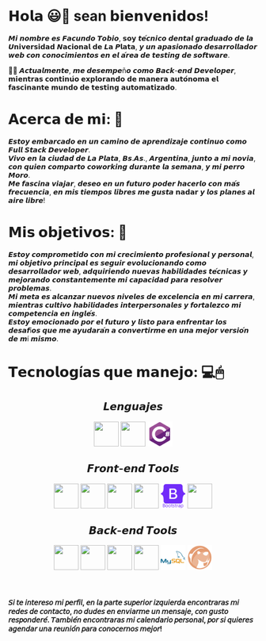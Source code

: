 # 𝗛𝗼𝗹𝗮 😃👋 sean 𝗯𝗶𝗲𝗻𝘃𝗲𝗻𝗶𝗱𝗼s!

𝙈𝙞 𝙣𝙤𝙢𝙗𝙧𝙚 𝙚𝙨 𝙁𝙖𝙘𝙪𝙣𝙙𝙤 𝙏𝙤𝙗𝙞𝙤, 𝘀𝗼𝘆 𝙩𝙚́𝙘𝙣𝙞𝙘𝙤 𝙙𝙚𝙣𝙩𝙖𝙡 𝙜𝙧𝙖𝙙𝙪𝙖𝙙𝙤 𝙙𝙚 𝙡𝙖 𝙐𝗻𝗶𝘃𝗲𝗿𝘀𝗶𝗱𝗮𝗱 𝙉𝗮𝗰𝗶𝗼𝗻𝗮𝗹 𝗱𝗲 𝙇𝗮 𝙋𝗹𝗮𝘁𝗮, 𝙮 𝙪𝙣 𝙖𝙥𝙖𝙨𝙞𝙤𝙣𝙖𝙙𝙤 𝙙𝙚𝙨𝙖𝙧𝙧𝙤𝙡𝙡𝙖𝙙𝙤𝙧 𝙬𝙚𝙗 𝙘𝙤𝙣 𝙘𝙤𝙣𝙤𝙘𝙞𝙢𝙞𝙚𝙣𝙩𝙤𝙨 𝙚𝙣 𝙚𝙡 𝙖́𝙧𝙚𝙖 𝙙𝙚 𝙩𝙚𝙨𝙩𝙞𝙣𝙜 𝙙𝙚 𝙨𝙤𝙛𝙩𝙬𝙖𝙧𝙚.

👨‍💻 𝘼𝙘𝙩𝙪𝙖𝙡𝙢𝙚𝙣𝙩𝙚, 𝙢𝙚 𝙙𝙚𝙨𝙚𝙢𝙥𝙚ñ𝙤 𝙘𝙤𝙢𝙤 𝘽𝙖𝙘𝙠-𝙚𝙣𝙙 𝘿𝙚𝙫𝙚𝙡𝙤𝙥𝙚𝙧, 𝗺𝗶𝗲𝗻𝘁𝗿𝗮𝘀 𝗰𝗼𝗻𝘁𝗶𝗻𝘂́𝗼 𝗲𝘅𝗽𝗹𝗼𝗿𝗮𝗻𝗱𝗼 𝗱𝗲 𝗺𝗮𝗻𝗲𝗿𝗮 𝗮𝘂𝘁𝗼́𝗻𝗼𝗺𝗮 𝗲𝗹 𝗳𝗮𝘀𝗰𝗶𝗻𝗮𝗻𝘁𝗲 𝗺𝘂𝗻𝗱𝗼 𝗱𝗲 𝘁𝗲𝘀𝘁𝗶𝗻𝗴 𝗮𝘂𝘁𝗼𝗺𝗮𝘁𝗶𝘇𝗮𝗱𝗼.


# 𝗔𝗰𝗲𝗿𝗰𝗮 𝗱𝗲 𝗺𝗶:  💬
𝙀𝙨𝙩𝙤𝙮 𝙚𝙢𝙗𝙖𝙧𝙘𝙖𝙙𝙤 𝙚𝙣 𝙪𝙣 𝙘𝙖𝙢𝙞𝙣𝙤 𝙙𝙚 𝙖𝙥𝙧𝙚𝙣𝙙𝙞𝙯𝙖𝙟𝙚 𝙘𝙤𝙣𝙩𝙞𝙣𝙪𝙤 𝙘𝙤𝙢𝙤 𝙁𝙪𝙡𝙡 𝙎𝙩𝙖𝙘𝙠 𝘿𝙚𝙫𝙚𝙡𝙤𝙥𝙚𝙧.
</br>
𝙑𝙞𝙫𝙤 𝙚𝙣 𝙡𝙖 𝙘𝙞𝙪𝙙𝙖𝙙 𝙙𝙚 𝙇𝙖 𝙋𝙡𝙖𝙩𝙖, 𝘽𝙨.𝘼𝙨., 𝘼𝙧𝙜𝙚𝙣𝙩𝙞𝙣𝙖, 𝙟𝙪𝙣𝙩𝙤 𝙖 𝙢𝙞 𝙣𝙤𝙫𝙞𝙖, 𝙘𝙤𝙣 𝙦𝙪𝙞𝙚𝙣 𝙘𝙤𝙢𝙥𝙖𝙧𝙩𝙤 𝙘𝙤𝙬𝙤𝙧𝙠𝙞𝙣𝙜 𝙙𝙪𝙧𝙖𝙣𝙩𝙚 𝙡𝙖 𝙨𝙚𝙢𝙖𝙣𝙖, 𝙮 𝙢𝙞 𝙥𝙚𝙧𝙧𝙤 𝙈𝙤𝙧𝙤.
 </br>
𝙈𝙚 𝙛𝙖𝙨𝙘𝙞𝙣𝙖 𝙫𝙞𝙖𝙟𝙖𝙧, 𝙙𝙚𝙨𝙚𝙤 𝙚𝙣 𝙪𝙣 𝙛𝙪𝙩𝙪𝙧𝙤 𝙥𝙤𝙙𝙚𝙧 𝙝𝙖𝙘𝙚𝙧𝙡𝙤 𝙘𝙤𝙣 𝙢𝙖́𝙨 𝙛𝙧𝙚𝙘𝙪𝙚𝙣𝙘𝙞𝙖, 𝙚𝙣 𝙢𝙞𝙨 𝙩𝙞𝙚𝙢𝙥𝙤𝙨 𝙡𝙞𝙗𝙧𝙚𝙨 𝙢𝙚 𝙜𝙪𝙨𝙩𝙖 𝗻𝗮𝗱𝗮𝗿 𝙮 𝙡𝙤𝙨 𝙥𝙡𝙖𝙣𝙚𝙨 𝙖𝙡 𝙖𝙞𝙧𝙚 𝙡𝙞𝙗𝙧𝙚!

# 𝗠𝗶𝘀 𝗼𝗯𝗷𝗲𝘁𝗶𝘃𝗼𝘀:  🔮
𝙀𝙨𝙩𝙤𝙮 𝙘𝙤𝙢𝙥𝙧𝙤𝙢𝙚𝙩𝙞𝙙𝙤 𝙘𝙤𝙣 𝙢𝙞 𝙘𝙧𝙚𝙘𝙞𝙢𝙞𝙚𝙣𝙩𝙤 𝙥𝙧𝙤𝙛𝙚𝙨𝙞𝙤𝙣𝙖𝙡 𝙮 𝙥𝙚𝙧𝙨𝙤𝙣𝙖𝙡, 𝙢𝙞 𝙤𝙗𝙟𝙚𝙩𝙞𝙫𝙤 𝙥𝙧𝙞𝙣𝙘𝙞𝙥𝙖𝙡 𝙚𝙨 𝙨𝙚𝙜𝙪𝙞𝙧 𝙚𝙫𝙤𝙡𝙪𝙘𝙞𝙤𝙣𝙖𝙣𝙙𝙤 𝙘𝙤𝙢𝙤 𝙙𝙚𝙨𝙖𝙧𝙧𝙤𝙡𝙡𝙖𝙙𝙤𝙧 𝙬𝙚𝙗, 𝙖𝙙𝙦𝙪𝙞𝙧𝙞𝙚𝙣𝙙𝙤 𝙣𝙪𝙚𝙫𝙖𝙨 𝙝𝙖𝙗𝙞𝙡𝙞𝙙𝙖𝙙𝙚𝙨 𝙩𝙚́𝙘𝙣𝙞𝙘𝙖𝙨 𝙮 𝙢𝙚𝙟𝙤𝙧𝙖𝙣𝙙𝙤 𝙘𝙤𝙣𝙨𝙩𝙖𝙣𝙩𝙚𝙢𝙚𝙣𝙩𝙚 𝙢𝙞 𝙘𝙖𝙥𝙖𝙘𝙞𝙙𝙖𝙙 𝙥𝙖𝙧𝙖 𝙧𝙚𝙨𝙤𝙡𝙫𝙚𝙧 𝙥𝙧𝙤𝙗𝙡𝙚𝙢𝙖𝙨.
 </br>
𝙈𝙞 𝙢𝙚𝙩𝙖 𝙚𝙨 𝙖𝙡𝙘𝙖𝙣𝙯𝙖𝙧 𝙣𝙪𝙚𝙫𝙤𝙨 𝙣𝙞𝙫𝙚𝙡𝙚𝙨 𝙙𝙚 𝙚𝙭𝙘𝙚𝙡𝙚𝙣𝙘𝙞𝙖 𝙚𝙣 𝙢𝙞 𝙘𝙖𝙧𝙧𝙚𝙧𝙖, 𝙢𝙞𝙚𝙣𝙩𝙧𝙖𝙨 𝙘𝙪𝙡𝙩𝙞𝙫𝙤 𝙝𝙖𝙗𝙞𝙡𝙞𝙙𝙖𝙙𝙚𝙨 𝙞𝙣𝙩𝙚𝙧𝙥𝙚𝙧𝙨𝙤𝙣𝙖𝙡𝙚𝙨 𝙮 𝙛𝙤𝙧𝙩𝙖𝙡𝙚𝙯𝙘𝙤 𝙢𝙞 𝙘𝙤𝙢𝙥𝙚𝙩𝙚𝙣𝙘𝙞𝙖 𝙚𝙣 𝙞𝙣𝙜𝙡𝙚́𝙨.
 </br>
 𝙀𝙨𝙩𝙤𝙮 𝙚𝙢𝙤𝙘𝙞𝙤𝙣𝙖𝙙𝙤 𝙥𝙤𝙧 𝙚𝙡 𝙛𝙪𝙩𝙪𝙧𝙤 𝙮 𝙡𝙞𝙨𝙩𝙤 𝙥𝙖𝙧𝙖 𝙚𝙣𝙛𝙧𝙚𝙣𝙩𝙖𝙧 𝙡𝙤𝙨 𝙙𝙚𝙨𝙖𝙛í𝙤𝙨 𝙦𝙪𝙚 𝙢𝙚 𝙖𝙮𝙪𝙙𝙖𝙧𝙖́𝙣 𝙖 𝙘𝙤𝙣𝙫𝙚𝙧𝙩𝙞𝙧𝙢𝙚 𝙚𝙣 𝙪𝙣𝙖 𝙢𝙚𝙟𝙤𝙧 𝙫𝙚𝙧𝙨𝙞𝙤́𝙣 𝙙𝙚 𝙢í 𝙢𝙞𝙨𝙢𝙤.

# 𝗧𝗲𝗰𝗻𝗼𝗹𝗼𝗴í𝗮𝘀 𝗾𝘂𝗲 𝗺𝗮𝗻𝗲𝗷𝗼: 💻🖱

<h2 align="center">𝙇𝙚𝙣𝙜𝙪𝙖𝙟𝙚𝙨</h2>
<div class="image-container" align="center" >
<a ><img src="https://github.com/Facundotobio/Facundotobio/assets/109319944/71de8592-9798-4fe5-a8c6-356adf2120fe" width="50" height="50"/> </a>
<a><img src="https://github.com/Facundotobio/Facundotobio/assets/109319944/635df5cb-02ea-43c9-bd86-350bc17caaab" width="50" height="50"/> </a>
<a><img src="https://raw.githubusercontent.com/devicons/devicon/master/icons/csharp/csharp-original.svg"  width="50" height="50"/> </a>
</div>

<h2 align="center"> 𝙁𝙧𝙤𝙣𝙩-𝙚𝙣𝙙 𝙏𝙤𝙤𝙡𝙨</h2>
<div align="center">
<a><img src="https://github.com/Facundotobio/Facundotobio/assets/109319944/80550929-9024-4e8b-a048-29e671d7095c"  width="50" height="50"/> </a>
<a><img src="https://github.com/Facundotobio/Facundotobio/assets/109319944/a0f9128c-b352-43fb-b8fe-4bee305fb247"  width="50" height="50"/> </a>
<a><img src="https://github.com/Facundotobio/Facundotobio/assets/109319944/38d4dd66-fe1c-4e73-8400-e560e11f0359"  width="50" height="50"/> </a>
<a><img src="https://github.com/Facundotobio/Facundotobio/assets/109319944/7653ad66-31e0-4fde-a8db-af5577acb7d3"  width="50" height="50"/> </a>
<a><img src="https://raw.githubusercontent.com/devicons/devicon/master/icons/bootstrap/bootstrap-plain-wordmark.svg" width="50" height="50"/> </a>
<a><img src="https://www.vectorlogo.zone/logos/tailwindcss/tailwindcss-icon.svg" width="50" height="50"/> </a>
</div>

<h2 align="center"> 𝘽𝙖𝙘𝙠-𝙚𝙣𝙙 𝙏𝙤𝙤𝙡𝙨</h2>
<div align="center">
<a><img src="https://github.com/Facundotobio/Facundotobio/assets/109319944/2cba8b15-82c2-465a-a8cc-13ecc3a3cb61" width="50" height="50"/> </a>
<a><img src="https://github.com/Facundotobio/Facundotobio/assets/109319944/acbdbad7-afe3-408b-9a66-392334194dfe"  width="50" height="50"/> </a>
<a><img src="https://github.com/Facundotobio/Facundotobio/assets/109319944/d9acd696-1176-4f86-b02d-f3abb86b775e"  width="50" height="50"/> </a>
<a><img src="https://github.com/Facundotobio/Facundotobio/assets/109319944/6f1929aa-16fd-4a28-bdb3-376e8ece558b"  width="50" height="50"/> </a>
<a><img src="https://raw.githubusercontent.com/devicons/devicon/master/icons/mysql/mysql-original-wordmark.svg"  width="50" height="50"/> </a>
<a><img src="./dbeaver.png" width="50" height="50"/> </a>
</div>

<br />
<br />

<h4>𝘚𝘪 𝘵𝘦 𝘪𝘯𝘵𝘦𝘳𝘦𝘴𝘰 𝘮𝘪 𝑝𝘦𝘳𝘧𝘪𝘭, 𝘦𝘯 𝘭𝘢 𝑝𝘢𝘳𝘵𝘦 𝘴𝘶𝑝𝘦𝘳𝘪𝘰𝘳 𝘪𝘻𝘲𝘶𝘪𝘦𝘳𝘥𝘢 𝘦𝘯𝘤𝘰𝘯𝘵𝘳𝘢𝘳𝘢𝘴 𝘮𝘪 𝘳𝘦𝘥𝘦𝘴 𝘥𝘦 𝘤𝘰𝘯𝘵𝘢𝘤𝘵𝘰, 𝘯𝘰 𝘥𝘶𝘥𝘦𝘴 𝘦𝘯 𝘦𝘯𝘷𝘪𝘢𝘳𝘮𝘦 𝘶𝘯 𝘮𝘦𝘯𝘴𝘢𝘫𝘦, 𝘤𝘰𝘯 𝘨𝘶𝘴𝘵𝘰 𝘳𝘦𝘴𝑝𝘰𝘯𝘥𝘦𝘳𝘦́.
𝘛𝘢𝘮𝘣𝘪𝘦́𝘯 𝘦𝘯𝘤𝘰𝘯𝘵𝘳𝘢𝘳𝘢𝘴 𝘮𝘪 𝘤𝘢𝘭𝘦𝘯𝘥𝘢𝘳𝘪𝘰 𝑝𝘦𝘳𝘴𝘰𝘯𝘢𝘭, 𝑝𝘰𝘳 𝘴𝘪 𝘲𝘶𝘪𝘦𝘳𝘦𝘴 𝘢𝘨𝘦𝘯𝘥𝘢𝘳 𝘶𝘯𝘢 𝘳𝘦𝘶𝘯𝘪𝘰́𝘯 𝑝𝘢𝘳𝘢 𝘤𝘰𝘯𝘰𝘤𝘦𝘳𝘯𝘰𝘴 𝘮𝘦𝘫𝘰𝘳!</h4>